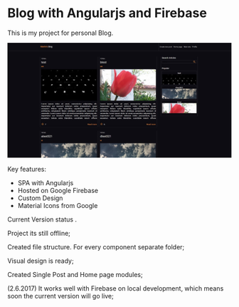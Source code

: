 # Blog with Angularjs and Firebase

This is my project for personal Blog.

![blog-home-picture](https://github.com/MartinKostadinov/MartinKostadinov.github.io/blob/master/images/blog1.jpg)

Key features:
* SPA with Angularjs
* Hosted on Google Firebase
* Custom Design
* Material Icons from Google

Current Version status .

Project its still offline;

Created  file structure. For every component separate folder;

Visual design is ready;

Created Single Post  and  Home page modules;

(2.6.2017) It works  well with Firebase on local development, which means soon the current version  will go live;
